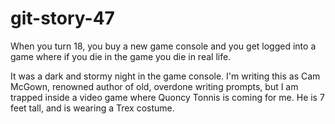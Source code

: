# git-story-47

When you turn 18, you buy a new game console and you get logged into a game where if you die in the game you die in real life.

It was a dark and stormy night in the game console.  I'm writing this as Cam McGown, renowned author of old, overdone writing prompts, but I am trapped inside a video game where Quoncy Tonnis is coming for me.  He is 7 feet tall, and is wearing a Trex costume.
